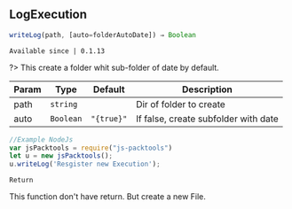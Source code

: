 ## LogExecution

```javascript
writeLog(path, [auto=folderAutoDate]) ⇒ Boolean
```

`Available since | 0.1.13`

?> This create a folder whit sub-folder of date by default.

| Param | Type | Default | Description |
| --- | --- | --- | --- |
| path | <code>string</code> | <code></code> |  Dir of folder to create |
| auto | <code>Boolean</code> | <code>&quot;{true}&quot;</code> |  If false, create subfolder with date |

```js
//Example NodeJs
var jsPacktools = require("js-packtools")
let u = new jsPacktools();
u.writeLog('Resgister new Execution');
```

`Return`

This function don't have return. But create a new File.